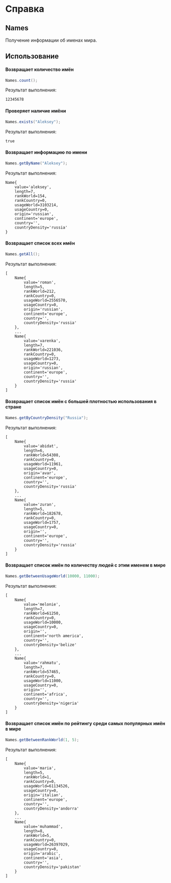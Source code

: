 # Справка
## Names
Получение информации об именах мира.

## Использование
#### Возвращает количество имён

```java
Names.count();
```

Результат выполнения:
```
12345678
```

#### Проверяет наличие имёни

```java
Names.exists("Aleksey");
```

Результат выполнения:
```
true
```

#### Возвращает информацию по имени

```java
Names.getByName("Aleksey");
```

Результат выполнения:
```
Name{
    value='aleksey',
    length=7,
    rankWorld=154,
    rankCountry=0,
    usageWorld=3103214,
    usageCountry=0,
    origin='russian',
    continent='europe',
    country='',
    countryDensity='russia'
}
```

#### Возвращает список всех имён

```java
Names.getAll();
```

Результат выполнения:
```
[
	Name{
		value='roman',
		length=5,
		rankWorld=212,
		rankCountry=0, 
		usageWorld=2556570,
		usageCountry=0,
		origin='russian',
		continent='europe',
		country='',
		countryDensity='russia'
	},
	...
	Name{
		value='varenka',
		length=7,
		rankWorld=221036,
		rankCountry=0,
		usageWorld=1273,
		usageCountry=0,
		origin='russian',
		continent='europe',
		country='',
		countryDensity='russia'
	}
]
```

#### Возвращает список имён с большей плотностью использования в стране

```java
Names.getByCountryDensity("Russia");
```

Результат выполнения:
```
[
	Name{
		value='abidat',
		length=6,
		rankWorld=54308,
		rankCountry=0,
		usageWorld=11961,
		usageCountry=0,
		origin='avar',
		continent='europe',
		country='',
		countryDensity='russia'
	},
	...
	Name{
		value='zuran',
		length=5,
		rankWorld=182678,
		rankCountry=0,
		usageWorld=1757,
		usageCountry=0,
		origin='',
		continent='europe',
		country='',
		countryDensity='russia'
	}
]
```

#### Возвращает список имён по количеству людей с этим именем в мире

```java
Names.getBetweenUsageWorld(10000, 11000);
```

Результат выполнения:
```
[
	Name{
		value='melonie',
		length=7,
		rankWorld=61250,
		rankCountry=0,
		usageWorld=10000,
		usageCountry=0,
		origin='',
		continent='north america',
		country='',
		countryDensity='belize'
	}, 
	...
	Name{
		value='rahmatu',
		length=7,
		rankWorld=57465,
		rankCountry=0,
		usageWorld=11000,
		usageCountry=0,
		origin='',
		continent='africa',
		country='',
		countryDensity='nigeria'
	}
]
```

#### Возвращает список имён по рейтингу среди самых популярных имён в мире

```java
Names.getBetweenRankWorld(1, 5);
```

Результат выполнения:
```
[
	Name{
		value='maria',
		length=5,
		rankWorld=1,
		rankCountry=0,
		usageWorld=61134526,
		usageCountry=0,
		origin='italian',
		continent='europe',
		country='',
		countryDensity='andorra'
	},
    ...
	Name{
		value='muhammad',
		length=8,
		rankWorld=5,
		rankCountry=0,
		usageWorld=26397029,
		usageCountry=0,
		origin='arabic',
		continent='asia',
		country='',
		countryDensity='pakistan'
	}
]
```
